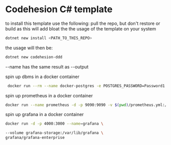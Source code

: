 # Codehesion C# template

to install this template use the following: 
pull the repo, but don't restore or build as this will add bloat the the usage of the template on your system

```bash
dotnet new install <PATH_TO_THIS_REPO>
```
the usage will then be:
```bash
dotnet new codehesion-ddd
```

--name has the same result as --output

spin up dbms in a docker container
```bash
 docker run --rm --name docker-postgres -e POSTGRES_PASSWORD=Password1 -e POSTGRES_USER=postgres -p 5433:5432 -d postgres
```

spin up prometheus in a docker container 
```bash
docker run --name prometheus -d -p 9090:9090 -v $(pwd)/prometheus.yml:/etc/prometheus/prometheus.yml prom/prometheus
```
spin up grafana in a docker container
```bash
docker run -d -p 4000:3000 --name=grafana \

--volume grafana-storage:/var/lib/grafana \
grafana/grafana-enterprise
```